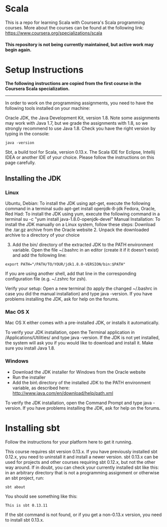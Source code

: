 # Scala

This is a repo for learning Scala with Coursera's Scala programming courses.  More about the courses can be found at the following link: https://www.coursera.org/specializations/scala

#### This repository is not being currently maintained, but active work may begin again.

# Setup Instructions

**The following instructions are copied from the first course in the Coursera Scala specialization.**

________________________________________________________________________________________________________________
In order to work on the programming assignments, you need to have the following tools installed on your machine:

Oracle JDK, the Java Development Kit, version 1.8. Note some assignments may work with Java 1.7, but we grade the assignments with 1.8, so we strongly recommend to use Java 1.8. Check you have the right version by typing in the console:

`java -version`

Sbt, a build tool for Scala, version 0.13.x.
The Scala IDE for Eclipse, Intellij IDEA or another IDE of your choice.
Please follow the instructions on this page carefully.

## Installing the JDK

### Linux

Ubuntu, Debian: To install the JDK using apt-get, execute the following command in a terminal sudo apt-get install openjdk-8-jdk
Fedora, Oracle, Red Had: To install the JDK using yum, execute the following command in a terminal su -c "yum install java-1.8.0-openjdk-devel"
Manual Installation: To install the JDK manually on a Linux system, follow these steps:
Download the .tar.gz archive from the Oracle website
2. Unpack the downloaded archive to a directory of your choice

3. Add the bin/ directory of the extracted JDK to the PATH environment variable. Open the file ~/.bashrc in an editor (create it if it doesn't exist) and add the following line:

`export PATH="/PATH/TO/YOUR/jdk1.8.0-VERSION/bin:$PATH"`

If you are using another shell, add that line in the corresponding configuration file (e.g. ~/.zshrc for zsh).

Verify your setup: Open a new terminal (to apply the changed ~/.bashrc in case you did the manual installation) and type java -version. If you have problems installing the JDK, ask for help on the forums.

### Mac OS X

Mac OS X either comes with a pre-installed JDK, or installs it automatically.

To verify your JDK installation, open the Terminal application in /Applications/Utilities/ and type java -version. If the JDK is not yet installed, the system will ask you if you would like to download and install it. Make sure you install Java 1.8.

### Windows

- Download the JDK installer for Windows from the Oracle website
- Run the installer
- Add the bin\ directory of the installed JDK to the PATH environment variable, as described here: http://www.java.com/en/download/help/path.xml

To verify the JDK installation, open the Command Prompt and type java -version. If you have problems installing the JDK, ask for help on the forums.

# Installing sbt

Follow the instructions for your platform here to get it running.

This course requires sbt version 0.13.x. If you have previously installed sbt 0.12.x, you need to uninstall it and install a newer version. sbt 0.13.x can be used for projects and other courses requiring sbt 0.12.x, but not the other way around. If in doubt, you can check your currently installed sbt like this: in an arbitrary directory that is not a programming assignment or otherwise an sbt project, run:

 `sbt about`
 
You should see something like this:

`This is sbt 0.13.11`

If the sbt command is not found, or if you get a non-0.13.x version, you need to install sbt 0.13.x.


